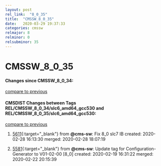 ```yaml
---
layout: post
rel_link:  "8_0_35"
title:  "CMSSW_8_0_35"
date:   2020-03-29 19:37:33
categories: cmssw
relmajor: 8
relminor: 0
relsubminor: 35
---
```


# CMSSW_8_0_35
#### Changes since CMSSW_8_0_34:
[compare to previous](https://github.com/cms-sw/cmssw/compare/CMSSW_8_0_34...CMSSW_8_0_35)



#### CMSDIST Changes between Tags REL/CMSSW_8_0_34/slc6_amd64_gcc530 and REL/CMSSW_8_0_35/slc6_amd64_gcc530:
[compare to previous](https://github.com/cms-sw/cmsdist/compare/REL/CMSSW_8_0_34/slc6_amd64_gcc530...REL/CMSSW_8_0_35/slc6_amd64_gcc530)



1. [5611](http://github.com/cms-sw/cmsdist/pull/5611){:target="_blank"}  from **@cms-sw**: Fix 8_0 slc7 IB created: 2020-02-28 16:13:30 merged: 2020-02-28 18:07:19

2. [5581](http://github.com/cms-sw/cmsdist/pull/5581){:target="_blank"}  from **@cms-sw**: Update tag for Configuration-Generator to V01-02-00 [8_0] created: 2020-02-19 16:31:22 merged: 2020-02-22 20:15:39
